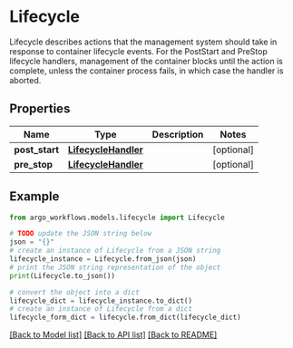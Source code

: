 # Lifecycle

Lifecycle describes actions that the management system should take in response to container lifecycle events. For the PostStart and PreStop lifecycle handlers, management of the container blocks until the action is complete, unless the container process fails, in which case the handler is aborted.

## Properties

Name | Type | Description | Notes
------------ | ------------- | ------------- | -------------
**post_start** | [**LifecycleHandler**](LifecycleHandler.md) |  | [optional] 
**pre_stop** | [**LifecycleHandler**](LifecycleHandler.md) |  | [optional] 

## Example

```python
from argo_workflows.models.lifecycle import Lifecycle

# TODO update the JSON string below
json = "{}"
# create an instance of Lifecycle from a JSON string
lifecycle_instance = Lifecycle.from_json(json)
# print the JSON string representation of the object
print(Lifecycle.to_json())

# convert the object into a dict
lifecycle_dict = lifecycle_instance.to_dict()
# create an instance of Lifecycle from a dict
lifecycle_form_dict = lifecycle.from_dict(lifecycle_dict)
```
[[Back to Model list]](../README.md#documentation-for-models) [[Back to API list]](../README.md#documentation-for-api-endpoints) [[Back to README]](../README.md)



